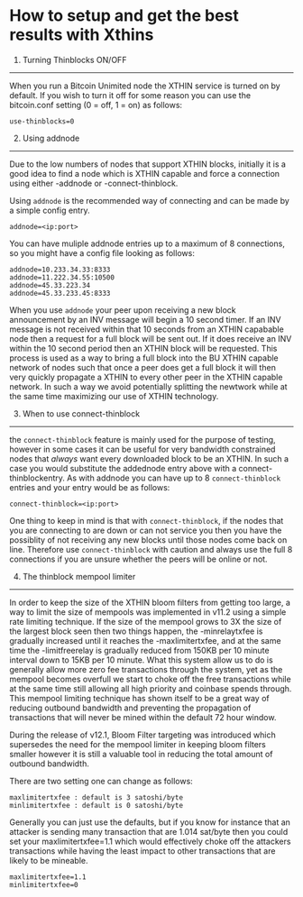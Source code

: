 How to setup and get the best results with Xthins
==========================================================


1. Turning Thinblocks ON/OFF
---------------------------------

When you run a Bitcoin Unimited node the XTHIN service is turned on by default.  If you wish to turn it off for some reason
you can use the bitcoin.conf setting (0 = off, 1 = on) as follows:

	use-thinblocks=0


2. Using addnode
----------------

Due to the low numbers of nodes that support XTHIN blocks, initially it is a good idea to find a node which is XTHIN capable and
force a connection using either -addnode or -connect-thinblock.

Using `addnode` is the recommended way of connecting and can be made by a simple config entry.

	addnode=<ip:port>

You can have muliple addnode entries up to a maximum of 8 connections, so you might have a config file looking as follows:

	addnode=10.233.34.33:8333
	addnode=11.222.34.55:10500
	addnode=45.33.223.34
	addnode=45.33.233.45:8333

When you use `addnode` your peer upon receiving a new block announcement by an INV message will begin a 10 second timer.  If an INV
message is not received within that 10 seconds from an XTHIN capabable node then a request for a full block will be sent out. If it
does receive an INV within the 10 second period then an XTHIN block will be requested.  This process is used as a way to bring a
full block into the BU XTHIN capable network of nodes such that once a peer does get a full block it will then very quickly propagate
a XTHIN to every other peer in the XTHIN capable network.  In such a way we avoid potentially splitting the newtwork while at
the same time maximizing our use of XTHIN technology.


3. When to use connect-thinblock
--------------------------------

the `connect-thinblock` feature is mainly used for the purpose of testing, however in some cases it can be useful for very bandwidth 
constrained nodes that *always* want every downloaded block to be an XTHIN.  In such a case you would substitute the addednode entry 
above with a connect-thinblockentry.  As with addnode you can have up to 8 `connect-thinblock` entries and your entry would be as 
follows:

	connect-thinblock=<ip:port>

One thing to keep in mind is that with `connect-thinblock`, if the nodes that you are connecting to are down or can not service you then 
you have the possiblity of not receiving any new blocks until those nodes come back on line.  Therefore use `connect-thinblock` with 
caution and always use the full 8 connections if you are unsure whether the peers will be online or not.


4. The thinblock mempool limiter
---------------------------------

In order to keep the size of the XTHIN bloom filters from getting too large, a way to limit the size of mempools was implemented in v11.2
using a simple rate limiting technique.  If the size of the mempool grows to 3X the size of the largest block seen then two things happen, 
the -minrelaytxfee is gradually increased until it reaches the -maxlimitertxfee, and at the same time the -limitfreerelay is gradually 
reduced from 150KB per 10 minute interval down to 15KB per 10 minute.  What this system allow us to do is generally allow more zero fee 
transactions through the system, yet as the mempool becomes overfull we start to choke off the free transactions while at the same time 
still allowing all high priority and coinbase spends through. This mempool limiting technique has shown itself to be a great way of reducing 
outbound bandwidth and preventing the propagation of transactions that will never be mined within the default 72 hour window.

During the release of v12.1, Bloom Filter targeting was introduced which supersedes the need for the mempool limiter in keeping bloom 
filters smaller however it is still a valuable tool in reducing the total amount of outbound bandwidth.

There are two setting one can change as follows:

	maxlimitertxfee : default is 3 satoshi/byte
	minlimitertxfee : default is 0 satoshi/byte

Generally you can just use the defaults, but if you know for instance that an attacker is sending many transaction that are 1.014 sat/byte then you
could set your maxlimitertxfee=1.1 which would effectively choke off the attackers transactions while having the least impact to other transactions
that are likely to be mineable.

	maxlimitertxfee=1.1
	minlimitertxfee=0
